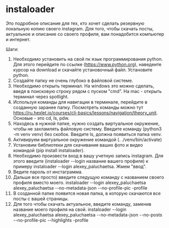 # instaloader

Это подробное описание для тех, кто хочет сделать резервную локальную копию своего instagram.
Для того, чтобы скачать посты, актуальное и описание со своего профиля, вам понадобится компьютер и интернет.

Шаги:
1) Необходимо установить на свой пк язык программирования python. Для этого перейдите по ссылке (https://www.python.org), наведеите курсор на download и скачайте установочный файл. Установите python.
2) Создайте папку не очень глубоко в файловой системе.
3) Необходимо открыть терминал. На windows это можно сделать, введя в поисковую строку рядом с пуском "cmd". На mac - открыть терминал через spotlight.
4) Используя команды для навигации в терминале, перейдите в созданную заранее папку. Посмотреть команды можно тут https://ru.hexlet.io/courses/cli-basics/lessons/navigation/theory_unit. Основые - это cd, ls, pdw.
5) Находясь в нужной папке, нужно создать виртуальное окружение, чтобы не захламлять файловую систему. 
Введите команду (python3 -m venv venv) без скобок.
Введите ls, должна появиться папка venv.
6) Активируем виртуальное окружение командой (. ./venv/bin/activate)
7) Установим библиотеки для скачивания ваших фото и видео командой (pip install instaloader).
8) Необходимо произвести вход в вашу учетную запись instagram. Для этого введите (instaloader --login название вашего профиля)
к примеру instaloader --login alexey_paluchaetsa. Жмем "ввод".
9) Ведите пароль от инстаграмма.
10) Дальше все просто) введите следущую команду с названием своего профиля вместо моего.
instaloader --login alexey_paluchaetsa alexey_paluchaetsa --no-metadata-json --no-profile-pic -profile
11) В созданной папке появится новая папка, в которую скачаются все посты с вашей страницы.
12) Для того чтобы скачать актуальное, введите команду, заменив название моего профиля на свой.
instaloader --login alexey_paluchaetsa alexey_paluchaetsa --no-metadata-json --no-posts --no-profile-pic --highlights -profile

